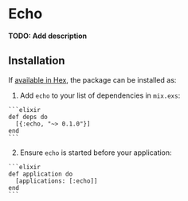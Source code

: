 # Echo

**TODO: Add description**

## Installation

If [available in Hex](https://hex.pm/docs/publish), the package can be installed as:

  1. Add `echo` to your list of dependencies in `mix.exs`:

    ```elixir
    def deps do
      [{:echo, "~> 0.1.0"}]
    end
    ```

  2. Ensure `echo` is started before your application:

    ```elixir
    def application do
      [applications: [:echo]]
    end
    ```

